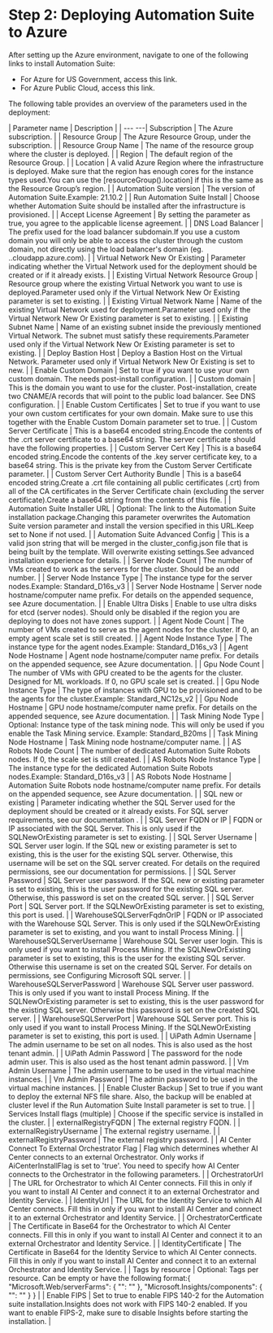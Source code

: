 ﻿# Step 2: Deploying Automation Suite to Azure

After setting up the Azure environment, navigate to one of the following links to install Automation Suite:

* For Azure for US Government, access this link.
* For Azure Public Cloud, access this link.

The following table provides an overview of the parameters used in the deployment:


| Parameter name | Description |
| --- ---| Subscription | The Azure subscription. |
| Resource Group | The Azure Resource Group, under the subscription. |
| Resource Group Name | The name of the resource group where the cluster is deployed. |
| Region | The default region of the Resource Group. |
| Location | A valid Azure Region where the infrastructure is deployed. Make sure that the region has enough cores for the instance types used.You can use the [resourceGroup().location] if this is the same as the Resource Group’s region. |
| Automation Suite version | The version of Automation Suite.Example: 21.10.2 |
| Run Automation Suite Install | Choose whether Automation Suite should be installed after the infrastructure is provisioned. |
| Accept License Agreement | By setting the parameter as true, you agree to the applicable license agreement. |
| DNS Load Balancer | The prefix used for the load balancer subdomain.If you use a custom domain you will only be able to access the cluster through the custom domain, not directly using the load balancer's domain (eg. <prefix>.<region>.cloudapp.azure.com). |
| Virtual Network New Or Existing | Parameter indicating whether the Virtual Network used for the deployment should be created or if it already exists. |
| Existing Virtual Network Resource Group | Resource group where the existing Virtual Network you want to use is deployed.Parameter used only if the Virtual Network New Or Existing parameter is set to existing. |
| Existing Virtual Network Name | Name of the existing Virtual Network used for deployment.Parameter used only if the Virtual Network New Or Existing parameter is set to existing. |
| Existing Subnet Name | Name of an existing subnet inside the previously mentioned Virtual Network. The subnet must satisfy these requirements.Parameter used only if the Virtual Network New Or Existing parameter is set to existing. |
| Deploy Bastion Host | Deploy a Bastion Host on the Virtual Network. Parameter used only if Virtual Network New Or Existing is set to new. |
| Enable Custom Domain | Set to true if you want to use your own custom domain. The needs post-install configuration. |
| Custom domain | This is the domain you want to use for the cluster. Post-installation, create two CNAME/A records that will point to the public load balancer. See DNS configuration. |
| Enable Custom Certificates | Set to true if you want to use your own custom certificates for your own domain. Make sure to use this together with the Enable Custom Domain parameter set to true. |
| Custom Server Certificate | This is a base64 encoded string.Encode the contents of the .crt server certificate to a base64 string. The server certificate should have the following properties. |
| Custom Server Cert Key | This is a base64 encoded string.Encode the contents of the .key server certificate key, to a base64 string. This is the private key from the Custom Server Certificate parameter. |
| Custom Server Cert Authority Bundle | This is a base64 encoded string.Create a .crt file containing all public certificates (.crt) from all of the CA certificates in the Server Certificate chain (excluding the server certificate).Create a base64 string from the contents of this file. |
| Automation Suite Installer URL | Optional: The link to the Automation Suite installation package.Changing this parameter overwrites the Automation Suite version parameter and install the version specified in this URL.Keep set to None if not used. |
| Automation Suite Advanced Config | This is a valid json string that will be merged in the cluster_config.json file that is being built by the template. Will overwrite existing settings.See advanced installation experience for details. |
| Server Node Count | The number of VMs created to work as the servers for the cluster. Should be an odd number. |
| Server Node Instance Type | The instance type for the server nodes.Example: Standard_D16s_v3 |
| Server Node Hostname | Server node hostname/computer name prefix. For details on the appended sequence, see Azure documentation. |
| Enable Ultra Disks | Enable to use ultra disks for etcd (server nodes). Should only be disabled if the region you are deploying to does not have zones support. |
| Agent Node Count | The number of VMs created to serve as the agent nodes for the cluster. If 0, an empty agent scale set is still created. |
| Agent Node Instance Type | The instance type for the agent nodes.Example: Standard_D16s_v3 |
| Agent Node Hostname | Agent node hostname/computer name prefix. For details on the appended sequence, see Azure documentation. |
| Gpu Node Count | The number of VMs with GPU created to be the agents for the cluster. Designed for ML workloads. If 0, no GPU scale set is created. |
| Gpu Node Instance Type | The type of instances with GPU to be provisioned and to be the agents for the cluster.Example: Standard_NC12s_v2 |
| Gpu Node Hostname | GPU node hostname/computer name prefix. For details on the appended sequence, see Azure documentation. |
| Task Mining Node Type | Optional: Instance type of the task mining node. This will only be used if you enable the Task Mining service. Example: Standard_B20ms |
| Task Mining Node Hostname | Task Mining node hostname/computer name. |
| AS Robots Node Count | The number of dedicated Automation Suite Robots nodes. If 0, the scale set is still created. |
| AS Robots Node Instance Type | The instance type for the dedicated Automation Suite Robots nodes.Example: Standard_D16s_v3 |
| AS Robots Node Hostname | Automation Suite Robots node hostname/computer name prefix. For details on the appended sequence, see Azure documentation. |
| SQL new or existing | Parameter indicating whether the SQL Server used for the deployment should be created or it already exists. For SQL server requirements, see our documentation . |
| SQL Server FQDN or IP | FQDN or IP associated with the SQL Server. This is only used if the SQLNewOrExisting parameter is set to existing. |
| SQL Server Username | SQL Server user login. If the SQL new or existing parameter is set to existing, this is the user for the existing SQL server. Otherwise, this username will be set on the SQL server created. For details on the required permissions, see our documentation for permissions. |
| SQL Server Password | SQL Server user password. If the SQL new or existing parameter is set to existing, this is the user password for the existing SQL server. Otherwise, this password is set on the created SQL server. |
| SQL Server Port | SQL Server port. If the SQLNewOrExisting parameter is set to existing, this port is used. |
| WarehouseSQLServerFqdnOrIP | FQDN or IP associated with the Warehouse SQL Server. This is only used if the SQLNewOrExisting parameter is set to existing, and you want to install Process Mining. |
| WarehouseSQLServerUsername | Warehouse SQL Server user login. This is only used if you want to install Process Mining. If the SQLNewOrExisting parameter is set to existing, this is the user for the existing SQL server. Otherwise this username is set on the created SQL Server. For details on permissions, see Configuring Microsoft SQL server. |
| WarehouseSQLServerPassword | Warehouse SQL Server user password. This is only used if you want to install Process Mining. If the SQLNewOrExisting parameter is set to existing, this is the user password for the existing SQL server. Otherwise this password is set on the created SQL server. |
| WarehouseSQLServerPort | Warehouse SQL Server port. This is only used if you want to install Process Mining. If the SQLNewOrExisting parameter is set to existing, this port is used. |
| UiPath Admin Username | The admin username to be set on all nodes. This is also used as the host tenant admin. |
| UiPath Admin Password | The password for the node admin user. This is also used as the host tenant admin password. |
| Vm Admin Username | The admin username to be used in the virtual machine instances. |
| Vm Admin Password | The admin password to be used in the virtual machine instances. |
| Enable Cluster Backup | Set to true if you want to deploy the external NFS file share. Also, the backup will be enabled at cluster level if the Run Automation Suite Install parameter is set to true. |
| Services Install flags (multiple) | Choose if the specific service is installed in the cluster. |
| externalRegistryFQDN | The external registry FQDN. |
| externalRegistryUsername | The external registry username. |
| externalRegistryPassword | The external registry password. |
| AI Center Connect To External Orchestrator Flag | Flag which determines whether AI Center connects to an external Orchestrator. Only works if AiCenterInstallFlag is set to 'true'. You need to specify how AI Center connects to the Orchestrator in the following parameters. |
| OrchestratorUrl | The URL for Orchestrator to which AI Center connects. Fill this in only if you want to install AI Center and connect it to an external Orchestrator and Identity Service. |
| IdentityUrl | The URL for the Identity Service to which AI Center connects. Fill this in only if you want to install AI Center and connect it to an external Orchestrator and Identity Service. |
| OrchestratorCertficate | The Certificate in Base64 for the Orchestrator to which AI Center connects. Fill this in only if you want to install AI Center and connect it to an external Orchestrator and Identity Service. |
| IdentityCertificate | The Certificate in Base64 for the Identity Service to which AI Center connects. Fill this in only if you want to install AI Center and connect it to an external Orchestrator and Identity Service. |
| Tags by resource | Optional: Tags per resource. Can be empty or have the following format:{ "Microsoft.Web/serverFarms": { "<TagName>": "<TagValue>" }, "Microsoft.Insights/components": { "<TagName>": "<TagValue>" } } |
| Enable FIPS | Set to true to enable FIPS 140-2 for the Automation suite installation.Insights does not work with FIPS 140-2 enabled. If you want to enable FIPS-2, make sure to disable Insights before starting the installation. |
